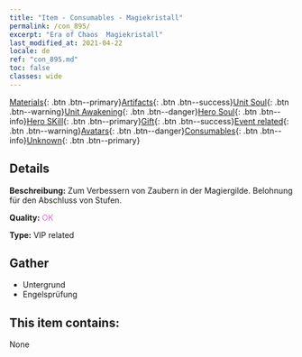 ```yaml
---
title: "Item - Consumables - Magiekristall"
permalink: /con_895/
excerpt: "Era of Chaos  Magiekristall"
last_modified_at: 2021-04-22
locale: de
ref: "con_895.md"
toc: false
classes: wide
---
```

 [Materials](/ItemsDE/){: .btn .btn--primary}[Artifacts](/ItemsDE/Artifacts/){: .btn .btn--success}[Unit Soul](/ItemsDE/UnitSoul/){: .btn .btn--warning}[Unit Awakening](/ItemsDE/UnitAwakening/){: .btn .btn--danger}[Hero Soul](/ItemsDE/HeroSoul/){: .btn .btn--info}[Hero SKill](/ItemsDE/HeroSkill/){: .btn .btn--primary}[Gift](/ItemsDE/Gift/){: .btn .btn--success}[Event related](/ItemsDE/Events/){: .btn .btn--warning}[Avatars](/ItemsDE/Avatars/){: .btn .btn--danger}[Consumables](/ItemsDE/Consumables/){: .btn .btn--info}[Unknown](/ItemsDE/Unknown/){: .btn .btn--primary}

## Details
 **Beschreibung:** Zum Verbessern von Zaubern in der Magiergilde. Belohnung für den Abschluss von Stufen.

 **Quality:** <span style="color: #DA70D6">OK</span>

 **Type:** VIP related

## Gather

*    Untergrund 
*    Engelsprüfung 

## This item contains:

  None

